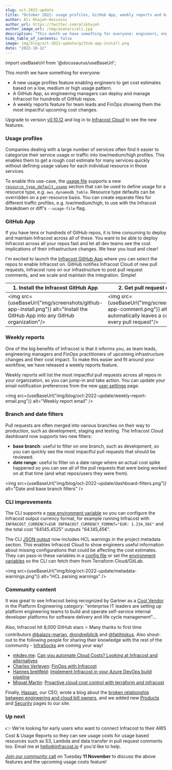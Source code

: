 ```yaml
---
slug: oct-2022-update
title: "October 2022: usage profiles, GitHub App, weekly reports and branch filters!"
author: Ali Khajeh-Hosseini
author_url: https://twitter.com/alikhajeh
author_image_url: /img/avatars/ali.jpg
description: "This month we have something for everyone: engineers, engineering management and FinOps. Also, Gartner recognized Infracost as a Cool Vendor in the Platform Engineering category, and we hit 8,000 GitHub stars!"
hide_table_of_contents: false
image: img/blog/oct-2022-update/github-app-install.png
date: "2022-10-12"
---
```


import useBaseUrl from '@docusaurus/useBaseUrl';

This month we have something for everyone:
- A new usage profiles feature enabling engineers to get cost estimates based on a low, medium or high usage pattern.
- A GitHub App, so engineering managers can deploy and manage Infracost for hundreds of GitHub repos.
- A weekly reports feature for team leads and FinOps showing them the most impactful upcoming cost changes.

<!--truncate-->

Upgrade to version [v0.10.12](/docs/#1-install-infracost) and log in to [Infracost Cloud](https://dashboard.infracost.io) to see the new features.

### Usage profiles

Companies dealing with a large number of services often find it easier to categorize their service usage or traffic into low/medium/high profiles. This enables them to get a rough cost estimate for many services quickly without defining usage values for each individual resource in those services.

To enable this use-case, the [usage file](/docs/features/usage_based_resources/) supports a new [`resource_type_default_usage`](/docs/features/usage_based_resources/#usage-profiles) section that can be used to define usage for a resource type, e.g. `aws_dynamodb_table`. Resource type defaults can be overridden on a per-resource basis. You can create separate files for different traffic profiles, e.g. low/medium/high, to use with the Infracost breakdown or diff's `--usage-file` flag.

### GitHub App

If you have tens or hundreds of GitHub repos, it is time consuming to deploy and maintain Infracost across all of these. You want to be able to deploy Infracost across all your repos fast and let all dev teams see the cost implications of their infrastructure changes. We hear you loud and clear!

I'm excited to launch the [Infracost GitHub App](/docs/integrations/github_app/) where you can select the repos to enable Infracost on. GitHub notifies Infracost Cloud of new pull requests, Infracost runs on our infrastructure to post pull request comments, and we scale and maintain the integration. Simple!

| 1. Install the Infracost GitHub App | 2. Get pull request comments |
|--------------|-----------|
<img src={useBaseUrl("img/screenshots/github-app-install.png")} alt="Install the GitHub App into any GitHub organization"/> | <img src={useBaseUrl("img/screenshots/github-app-comment.png")} alt="Infracost automatically leaves a comment on every pull request"/>

### Weekly reports

One of the big benefits of Infracost is that it informs you, as team leads, engineering managers and FinOps practitioners of upcoming infrastructure changes and their cost impact. To make this easier and fit around your workflow, we have released a weekly reports feature.

Weekly reports will list the most impactful pull requests across all repos in your organization, so you can jump-in and take action. You can update your email notification preferences from the new [user settings](https://dashboard.infracost.io/user/settings) page.

<img src={useBaseUrl("img/blog/oct-2022-update/weekly-report-email.png")} alt="Weekly report email" />

### Branch and date filters

Pull requests are often merged into various branches on their way to production, such as development, staging and testing. The Infracost Cloud dashboard now supports two new filters:
- **base branch**: useful to filter on one branch, such as development, so you can quickly see the most impactful pull requests that should be reviewed.
- **date range**: useful to filter on a date range where an actual cost spike happened so you can see all of the pull requests that were being worked on at that time (and what repos/users they were from).

<img src={useBaseUrl("img/blog/oct-2022-update/dashboard-filters.png")} alt="Date and base branch filters" />

### CLI improvements

The CLI supports a [new environment variable](/docs/features/environment_variables/#infracost_currency_format) so you can configure the Infracost output currency format, for example running Infracost with `INFRACOST_CURRENCY=EUR INFRACOST_CURRENCY_FORMAT="EUR: 1.234,56€"` and the total cost "64145.4525" outputs "64.145,45€".

The CLI [JSON output](/docs/features/json_output_format/) now includes HCL warnings in the project metadata section. This enables Infracost Cloud to show engineers useful information about missing configurations that could be affecting the cost estimates. They can pass-in these variables in a [config file](/docs/features/config_file/) or set the [environment variables](/docs/features/environment_variables/#infracost_terraform_cloud_token) so the CLI can fetch them from Terraform Cloud/GitLab.

<img src={useBaseUrl("img/blog/oct-2022-update/metadata-warnings.png")} alt="HCL parsing warnings" />

### Community content

It was great to see Infracost being recognized by Gartner as a [Cool Vendor](https://www.linkedin.com/feed/update/urn:li:activity:6985626997427249152/) in the Platform Engineering category: "enterprise IT leaders are setting up platform engineering teams to build and operate self-service internal developer platforms for software delivery and life cycle management"...

Also, Infracost hit 8,000 GitHub stars ⭐ Many thanks to first time contributors [@balazs-marjan](https://github.com/balazs-marjan), [@ondrejbilcik](https://github.com/ondrejbilcik) and [@fatihtokus](https://github.com/fatihtokus). Also shout-out to the following people for sharing their knowledge with the rest of the community - [InfraSocks](https://twitter.com/AliKhajeh/status/1510310791508946945) are coming your way!
- [mkdev.me](https://mkdev.me/): [Can you automate Cloud Costs? Looking at Infracost and alternatives](https://www.youtube.com/watch?v=m-XfhYFfQhg)
- [Charles Verleyen](https://www.linkedin.com/in/charlesverleyen/): [FinOps with Infracost](https://medium.com/astrafy/finops-with-infracost-b08af3841b1)
- [Hannes breitfeld](https://www.linkedin.com/in/hannes-breitfeld/): [Implement Infracost in your Azure DevOps build pipeline](https://cloudtech.rocks/implement-infracost-in-your-azure-devops-build-pipeline)
- [Miguel Martin](https://www.linkedin.com/in/miguelangelmartingordillo/): [Proactive cloud cost control with terraform and infracost](https://wearecommunity.io/events/spain-cloud-and-devops-communit-meetup/talks/46924)

Finally, [Hassan](https://www.linkedin.com/in/hassanhosseini/), our CEO, wrote a blog about the [broken relationship between engineering and cloud bill owners](/blog/broken-relationship-between-eng-and-cloud-bill-owners/), and we added new [Products](/products) and [Security](/security) pages to our site.

### Up next

👉 We're looking for early users who want to connect Infracost to their AWS Cost & Usage Reports so they can see usage costs for usage based resources such as S3, Lambda and data transfer in pull request comments too. Email me at [hello@infracost.io](mailto:hello@infracost.io) if you'd like to help.

[Join our community call](https://github.com/infracost/infracost/issues/2085) on Tuesday **11 November** to discuss the above features and the upcoming usage costs feature!
